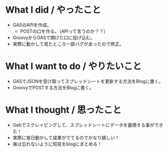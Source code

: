 # What I did / やったこと
- GASのAPIを作成。
  - POSTの口を作る。（APIって言うのか？？）
- GroovyからGASで開けた口に投げ込む。
- 実際に動かして見たところ一部バグがあったので修正。

# What I want to do / やりたいこと
- GASでJSONを受け取ってスプレッドシートを更新する方法をBlogに書く。
- GroovyでPOSTする方法をBlogに書く。

# What I thought / 思ったこと
- Gebでスクレイピングして、スプレッドシートにデータを蓄積する事ができた！
- 実際に毎日動かして成果がでてるのでかなり嬉しい！
- 後は忘れないように知見をblogにまとめる！
